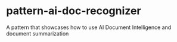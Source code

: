 # pattern-ai-doc-recognizer
A pattern that showcases how to use AI Document Intelligence and document summarization
